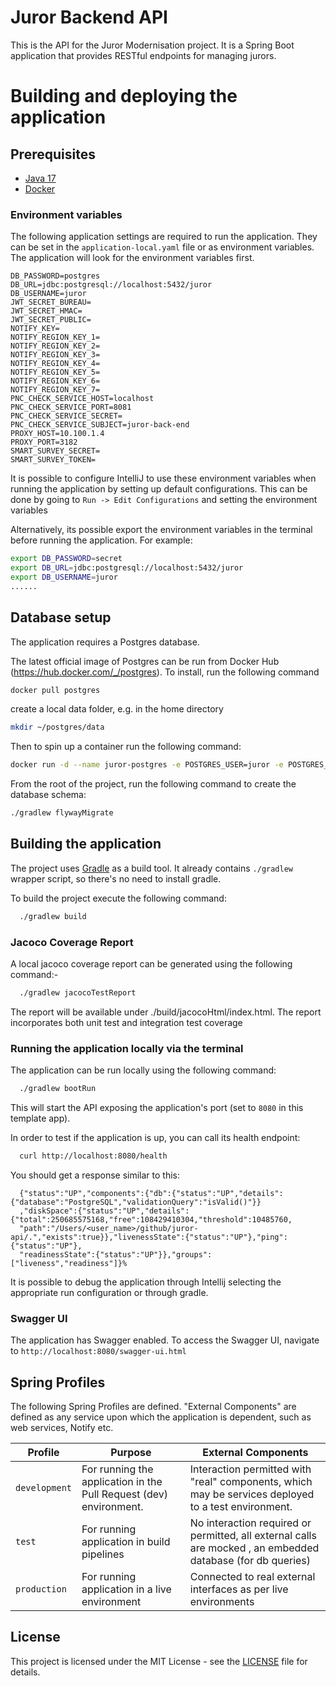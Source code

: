 # Juror Backend API

This is the API for the Juror Modernisation project. It is a Spring Boot application that provides RESTful endpoints for
managing jurors.

# Building and deploying the application

## Prerequisites

- [Java 17](https://www.oracle.com/java)
- [Docker](https://www.docker.com)

### Environment variables

The following application settings are required to run the application. They can be set in the
`application-local.yaml` file or as environment variables. The application will look for the environment variables first.

```
DB_PASSWORD=postgres
DB_URL=jdbc:postgresql://localhost:5432/juror
DB_USERNAME=juror
JWT_SECRET_BUREAU=
JWT_SECRET_HMAC=
JWT_SECRET_PUBLIC=
NOTIFY_KEY=
NOTIFY_REGION_KEY_1=
NOTIFY_REGION_KEY_2=
NOTIFY_REGION_KEY_3=
NOTIFY_REGION_KEY_4=
NOTIFY_REGION_KEY_5=
NOTIFY_REGION_KEY_6=
NOTIFY_REGION_KEY_7=
PNC_CHECK_SERVICE_HOST=localhost
PNC_CHECK_SERVICE_PORT=8081
PNC_CHECK_SERVICE_SECRET=
PNC_CHECK_SERVICE_SUBJECT=juror-back-end
PROXY_HOST=10.100.1.4
PROXY_PORT=3182
SMART_SURVEY_SECRET=
SMART_SURVEY_TOKEN=
```

It is possible to configure IntelliJ to use these environment variables when running the application by setting up
default configurations. This can be done by going to `Run -> Edit Configurations` and setting the environment variables

Alternatively, its possible export the environment variables in the terminal before running the application. For example:

```bash
export DB_PASSWORD=secret
export DB_URL=jdbc:postgresql://localhost:5432/juror
export DB_USERNAME=juror
......
```

## Database setup

The application requires a Postgres database.

The latest official image of Postgres can be run from Docker Hub (https://hub.docker.com/_/postgres). To install, run the following command

```bash
docker pull postgres
```

create a local data folder, e.g. in the home directory
```bash
mkdir ~/postgres/data
```
Then to spin up a container run the following command:
```bash
docker run -d --name juror-postgres -e POSTGRES_USER=juror -e POSTGRES_PASSWORD=postgres -v ~/postgres/data:/var/lib/postgresql/data -p 5432:5432 postgres
```
From the root of the project, run the following command to create the database schema:
```bash
./gradlew flywayMigrate
```

## Building the application

The project uses [Gradle](https://gradle.org) as a build tool. It already contains
`./gradlew` wrapper script, so there's no need to install gradle.

To build the project execute the following command:

```bash
  ./gradlew build
```

### Jacoco Coverage Report

A local jacoco coverage report can be generated using the following command:-

```bash
  ./gradlew jacocoTestReport
```

The report will be available under ./build/jacocoHtml/index.html. The report incorporates both unit test
and integration test coverage

### Running the application locally via the terminal

The application can be run locally using the following command:

```bash
  ./gradlew bootRun
```

This will start the API exposing the application's port
(set to `8080` in this template app).

In order to test if the application is up, you can call its health endpoint:

```bash
  curl http://localhost:8080/health
```

You should get a response similar to this:

```
  {"status":"UP","components":{"db":{"status":"UP","details":{"database":"PostgreSQL","validationQuery":"isValid()"}}
  ,"diskSpace":{"status":"UP","details":{"total":250685575168,"free":108429410304,"threshold":10485760,
  "path":"/Users/<user_name>/github/juror-api/.","exists":true}},"livenessState":{"status":"UP"},"ping":{"status":"UP"},
  "readinessState":{"status":"UP"}},"groups":["liveness","readiness"]}%
```

It is possible to debug the application through Intellij selecting the appropriate run configuration or through gradle.

### Swagger UI

The application has Swagger enabled. To access the Swagger UI, navigate to `http://localhost:8080/swagger-ui.html`

## Spring Profiles

The following Spring Profiles are defined. "External Components" are defined as any service upon which the application
is dependent, such as web services, Notify etc.

| Profile       | Purpose                                                            | External Components                                                                                          |
|---------------|--------------------------------------------------------------------|--------------------------------------------------------------------------------------------------------------|
| `development` | For running the application in the Pull Request (dev) environment. | Interaction permitted with "real" components, which may be services deployed to a test environment.          |
| `test`        | For running application in build pipelines                         | No interaction required or permitted, all external calls are mocked , an embedded database (for db queries)  |
| `production`  | For running application in a live environment                      | Connected to real external interfaces as per live environments                                               |


## License

This project is licensed under the MIT License - see the [LICENSE](LICENSE) file for details.
